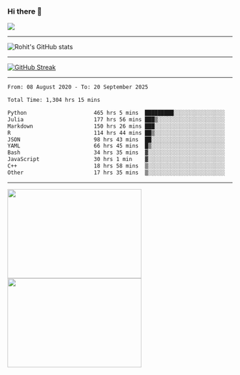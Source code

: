 ### Hi there 👋

 ![](https://komarev.com/ghpvc/?username=RohitRathore1&color=blueviolet)

<hr/>

![Rohit's GitHub stats](https://github-readme-stats.vercel.app/api?username=RohitRathore1&show_icons=true&theme=transparent)

<hr/>

[![GitHub Streak](http://github-readme-streak-stats.herokuapp.com?user=RohitRathore1&theme=dark&mode=weekly)](https://git.io/streak-stats)

<hr/>

<!--START_SECTION:waka-->

```txt
From: 08 August 2020 - To: 20 September 2025

Total Time: 1,304 hrs 15 mins

Python                     465 hrs 5 mins  █████████░░░░░░░░░░░░░░░░   35.66 %
Julia                      177 hrs 56 mins ███▒░░░░░░░░░░░░░░░░░░░░░   13.64 %
Markdown                   150 hrs 26 mins ███░░░░░░░░░░░░░░░░░░░░░░   11.53 %
R                          114 hrs 44 mins ██▒░░░░░░░░░░░░░░░░░░░░░░   08.80 %
JSON                       98 hrs 43 mins  ██░░░░░░░░░░░░░░░░░░░░░░░   07.57 %
YAML                       66 hrs 45 mins  █▒░░░░░░░░░░░░░░░░░░░░░░░   05.12 %
Bash                       34 hrs 35 mins  ▓░░░░░░░░░░░░░░░░░░░░░░░░   02.65 %
JavaScript                 30 hrs 1 min    ▓░░░░░░░░░░░░░░░░░░░░░░░░   02.30 %
C++                        18 hrs 58 mins  ▒░░░░░░░░░░░░░░░░░░░░░░░░   01.45 %
Other                      17 hrs 35 mins  ▒░░░░░░░░░░░░░░░░░░░░░░░░   01.35 %
```

<!--END_SECTION:waka-->

<hr/>

<p>
  <img src="https://wakatime.com/share/@TeAmp0is0N/3935ee43-08a3-493e-8b95-60c1f9204b15.svg" width="300" height="200">
  <img src="https://wakatime.com/share/@TeAmp0is0N/8717aacc-7340-44e0-abb1-987dc9823fcd.svg" width="300" height="200">
</p>




